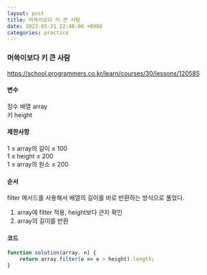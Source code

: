 ```yaml
---
layout: post
title: 머쓱이보다 키 큰 사람
date: 2023-03-21 22:40:00 +0900
categories: practice
---
```

### 머쓱이보다 키 큰 사람    
https://school.programmers.co.kr/learn/courses/30/lessons/120585    
    
#### 변수    
정수 배열 array    
키 height    
    
#### 제한사항    
1 ≤ array의 길이 ≤ 100    
1 ≤ height ≤ 200    
1 ≤ array의 원소 ≤ 200    
    
#### 순서    
filter 메서드를 사용해서 배열의 길이를 바로 반환하는 방식으로 풀었다.    
1. array에 filter 적용, height보다 큰지 확인    
2. array의 길이를 반환    
    
#### 코드    
```JavaScript
function solution(array, n) {
    return array.filter(e => e > height).length;
}
```
